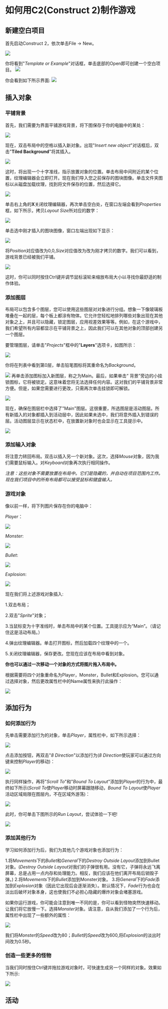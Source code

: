 # 如何用C2(Construct 2)制作游戏  

## 新建空白项目

首先启动Construct 2，依次单击File -> New。


![](images\QQ截图20181009163654.png) 

你将看到"*Template or Example*"对话框，单击底部的Open即可创建一个空白项目。
![](images\QQ截图20181009154624.png)

你会看到如下所示界面:
![](images\QQ截图20181009165700.png)

## 插入对象

### 平铺背景

首先，我们需要为界面平铺游戏背景，将下图保存于你的电脑中的某处：

![](https://www.scirra.com/images/articles/bg.png)

现在，双击布局中的空格以插入新对象。出现"*Insert new object*"对话框后，双击"**Tiled Background**"将其插入。

![](images\QQ截图20181009170832.png)

这时，将出现一个十字准线，指示放置对象的位置。单击布局中间附近的某个位置，纹理编辑器会立即打开。现在我们导入您之前保存的图块图像。单击文件夹图标以从磁盘加载纹理，找到将文件保存的位置，然后选择它。

![](images\QQ截图20181009171412.png)

单击右上角的**X**关闭纹理编辑器，再次单击空白处，在窗口左端会看到*Properties*框，如下所示，拷贝*Layout Size*所对应的数字：

![](images\QQ截图20181009172337.png)

单击选中刚才插入的图块图像，窗口左端出现如下显示：

![](images\QQ截图20181009172616.png)

将*Position*对应值改为0,0,*Size*对应值改为改为刚才拷贝的数字。我们可以看到，游戏背景已经被我们平铺。

![](images\QQ截图20181009172929.png)


这时，你可以同时按住Ctrl键并调节鼠标滚轮来缩放布局大小以寻找你最舒适的制作体验。

### 添加图层

布局可以包含多个图层，您可以使用这些图层对对象进行分组。想象一下像玻璃板堆叠在一起的层，每个板上都涂有物体。它允许您轻松地排列哪些对象出现在其他对象之上，并且可以隐藏，锁定图层，应用视差效果等等。例如，在这个游戏中，我们希望所有内容都显示在平铺背景之上，因此我们可以在其他对象的顶部创建另一个图层。

要管理图层，请单击"*Projects*"框中的"**Layers**"选项卡，如图所示：

![](images\QQ截图20181009190148.png)

你将在列表中看到第0层，单击铅笔图标将其重命名为*Background*。

![](images\QQ截图20181009190500.png)
再单击添加图标加入新图层，称之为Main。最后，如果单击“ 背景”旁边的小挂锁图标，它将被锁定。这意味着您将无法选择任何内容。这对我们的平铺背景非常方便。但是，如果您需要进行更改，只需再次单击挂锁即可解锁。

![](images\QQ截图20181009191044.png)

现在，确保在图层栏中选择了"Main"图层。这很重要，所选图层是活动图层。所有新插入的对象都插入到活动层中，因此如果未选中，我们将意外插入到错误的层。活动图层显示在状态栏中，在放置新对象时也会显示在工具提示中。

![](images\QQ截图20181009191929.png)

### 添加输入对象
将注意力转回布局。双击以插入另一个新对象。这次，选择*Mouse*对象，因为我们需要鼠标输入。对*Keyboard*对象再次执行相同操作。


*注意：这些对象不需要放置在布局中。它们是隐藏的，并自动在项目范围内工作。现在我们项目中的所有布局都可以接受鼠标和键盘输入。*

### 游戏对象

像以前一样，将下列图片保存在你的电脑中：

*Player*：

![](https://www.scirra.com/images/articles/player.png)

*Monster*:

![](https://www.scirra.com/images/articles/monster.png)

*Bullet*:

![](https://www.scirra.com/images/articles/Bullet.png)

*Explosion*:

![](https://www.scirra.com/images/articles/explode.png)

现在我们将上述游戏对象插入:


1.双击布局；


2.双击"*Sprite*"对象；


3.当鼠标变为十字准线时，单击布局中的某个位置。工具提示应为“Main”。（请记住这是活动布局。）


4.弹出纹理编辑器。单击打开图标，然后加载四个纹理中的一个。


5.关闭纹理编辑器，保存更改。您现在应该在布局中看到对象。



**你也可以通过一次移动一个对象的方式将图片拖入布局中。**


根据需要将四个对象重命名为Player，Monster，Bullet和Explosion。您可以通过选择对象，然后更改属性栏中的Name属性来执行此操作：

![](images\QQ截图20181009193507.png)

## 添加行为

### 如何添加行为

先单击需要添加行为的对象，单击*Player*，属性栏中，如下所示选择：

![](images\QQ截图20181009200609.png)

点击添加按钮，再双击"*8 Direction*"以添加行为(*8 Direction*使玩家可以通过方向键来控制*Player*的移动)：

![](images\QQ截图20181009200637.png)

执行同样操作，再将"*Scroll To*"和"*Bound To Layout*"添加到*Player*的行为中，最终如下所示(*Scroll To*使*Player*移动时屏幕跟随移动，*Bound To Layout*使*Player*活动区域局限在图层内，不在区域外游荡)：

![](images\QQ截图20181009200726.png)

此时，你可单击下图所示的*Run Layout*，尝试体验一下吧!

![](images\QQ截图20181009200755.png)

### 添加其他行为

学习如何添加行为后，我们为其他几个游戏对象也添加行为：

1.将*Movements*下的*Bullet*和*General*下的*Destroy Outside Layout*添加到Bullet对象。(*Destroy Outside Layout*对我们的子弹很有用。没有它，子弹将永远飞离屏幕，总是占用一点内存和处理能力。相反，我们应该在他们离开布局后销毁子弹。)
2.将*Movements*下的*Bullet*添加到Monster对象。
3.将*General*下的*Fade*添加到*Explosion*对象（因此它出现后会逐渐消失）。默认情况下，*Fade*行为也会在淡出后破坏对象本身，这也使我们不必担心隐藏的爆炸对象会堵塞游戏。

如果你运行游戏，你可能会注意到唯一不同的是，你可以看到怪物突然快速移动。让我们将它放慢一下。选择*Monster*对象。请注意，自从我们添加了一个行为后，属性栏中出现了一些额外的属性：

![](images\QQ截图20181009230925.png)

我们将*Monster*的*Speed*改为80；*Bullet*的*Speed*改为600,将*Explosion*的淡出时间改为0.5秒。

### 创造一些更多的怪物

当我们同时按住Ctrl键并拖拉游戏对象时，可快速生成另一个同样的对象。效果如下所示:

![](images\2.gif)

## 活动
